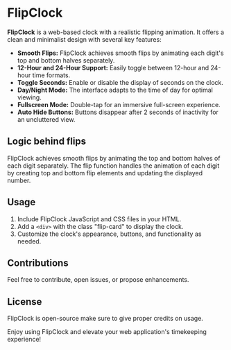 # FlipClock

**FlipClock** is a web-based clock with a realistic flipping animation. It offers a clean and minimalist design with several key features:

- **Smooth Flips:** FlipClock achieves smooth flips by animating each digit's top and bottom halves separately.
- **12-Hour and 24-Hour Support:** Easily toggle between 12-hour and 24-hour time formats.
- **Toggle Seconds:** Enable or disable the display of seconds on the clock.
- **Day/Night Mode:** The interface adapts to the time of day for optimal viewing.
- **Fullscreen Mode:** Double-tap for an immersive full-screen experience.
- **Auto Hide Buttons:** Buttons disappear after 2 seconds of inactivity for an uncluttered view.

## Logic behind flips
FlipClock achieves smooth flips by animating the top and bottom halves of each digit separately.
The flip function handles the animation of each digit by creating top and bottom flip elements and updating the displayed number.

## Usage

1. Include FlipClock JavaScript and CSS files in your HTML.
2. Add a `<div>` with the class "flip-card" to display the clock.
3. Customize the clock's appearance, buttons, and functionality as needed.

## Contributions

Feel free to contribute, open issues, or propose enhancements.

## License

FlipClock is open-source make sure to give proper credits on usage.

Enjoy using FlipClock and elevate your web application's timekeeping experience!

